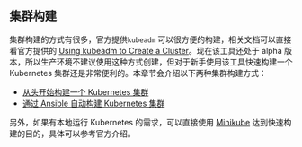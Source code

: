 ## 集群构建

集群构建的方式有很多，官方提供`kubeadm` 可以很方便的构建，相关文档可以直接看官方提供的 [Using kubeadm to Create a Cluster](https://kubernetes.io/docs/setup/independent/create-cluster-kubeadm/)。现在该工具还处于 alpha 版本，所以生产环境不建议使用这种方式创建，但对于新手使用该工具快速构建一个 Kubernetes 集群还是非常便利的。本章节会介绍以下两种集群构建方式：

* [从头开始构建一个 Kubernetes 集群](chapter3-1.md)
* [通过 Ansible 自动构建 Kubernetes 集群](chapter3-2.md)

另外，如果有本地运行 Kubernetes 的需求，可以直接使用 [Minikube](https://github.com/kubernetes/minikube) 达到快速构建的目的，具体可以参考官方介绍。
